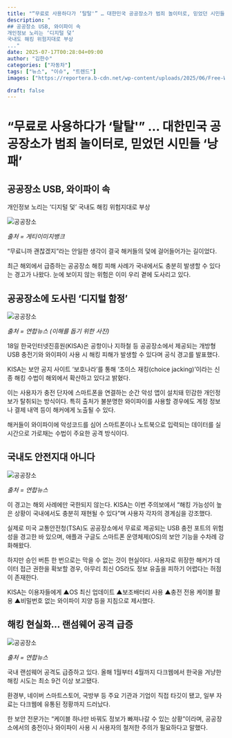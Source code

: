 ```yaml
---
title: "“무료로 사용하다가 ‘탈탈'” … 대한민국 공공장소가 범죄 놀이터로, 믿었던 시민들 ‘낭패’"
description: "
## 공공장소 USB, 와이파이 속
개인정보 노리는 ‘디지털 덫’
국내도 해킹 위험지대로 부상
..."
date: 2025-07-17T00:28:04+09:00
author: "김한수"
categories: ["자동차"]
tags: ["뉴스", "이슈", "트렌드"]
images: ["https://reportera.b-cdn.net/wp-content/uploads/2025/06/Free-Wi-Fi-Hacking-1-1024x576.jpg"]

draft: false
---
```


# “무료로 사용하다가 ‘탈탈'” … 대한민국 공공장소가 범죄 놀이터로, 믿었던 시민들 ‘낭패’


## 공공장소 USB, 와이파이 속
개인정보 노리는 ‘디지털 덫’
국내도 해킹 위험지대로 부상


![공공장소](https://reportera.b-cdn.net/wp-content/uploads/2025/06/Free-Wi-Fi-Hacking-1-1024x576.jpg)

*출처 = 게티이미지뱅크*

“무료니까 괜찮겠지”라는 안일한 생각이 결국 해커들의 덫에 걸어들어가는 길이었다.

최근 해외에서 급증하는 공공장소 해킹 피해 사례가 국내에서도 충분히 발생할 수 있다는 경고가 나왔다. 눈에 보이지 않는 위험은 이미 우리 곁에 도사리고 있다.


## 공공장소에 도사린 ‘디지털 함정’


![공공장소](https://reportera.b-cdn.net/wp-content/uploads/2025/06/와이파이-1024x695.jpg)

*출처 = 연합뉴스 (이해를 돕기 위한 사진)*

18일 한국인터넷진흥원(KISA)은 공항이나 지하철 등 공공장소에서 제공되는 개방형 USB 충전기와 와이파이 사용 시 해킹 피해가 발생할 수 있다며 공식 경고를 발표했다.

KISA는 보안 공지 사이트 ‘보호나라’를 통해 ‘초이스 재킹(choice jacking)’이라는 신종 해킹 수법이 해외에서 확산하고 있다고 밝혔다.

이는 사용자가 충전 단자에 스마트폰을 연결하는 순간 악성 앱이 설치돼 민감한 개인정보가 탈취되는 방식이다. 특히 출처가 불분명한 와이파이를 사용할 경우에도 계정 정보나 결제 내역 등이 해커에게 노출될 수 있다.

해커들이 와이파이에 악성코드를 심어 스마트폰이나 노트북으로 입력되는 데이터를 실시간으로 가로채는 수법이 주요한 공격 방식이다.


## 국내도 안전지대 아니다


![공공장소](https://reportera.b-cdn.net/wp-content/uploads/2025/06/USB-충전-1024x701.jpg)

*출처 = 연합뉴스*

이 경고는 해외 사례에만 국한되지 않는다. KISA는 이번 주의보에서 “해킹 가능성이 높은 상황이 국내에서도 충분히 재현될 수 있다”며 사용자 각자의 경계심을 강조했다.

실제로 미국 교통안전청(TSA)도 공공장소에서 무료로 제공되는 USB 충전 포트의 위험성을 경고한 바 있으며, 애플과 구글도 스마트폰 운영체제(OS)의 보안 기능을 수차례 강화해왔다.

하지만 승인 버튼 한 번으로는 막을 수 없는 것이 현실이다. 사용자로 위장한 해커가 데이터 접근 권한을 확보할 경우, 아무리 최신 OS라도 정보 유출을 피하기 어렵다는 허점이 존재한다.

KISA는 이용자들에게 ▲OS 최신 업데이트 ▲보조배터리 사용 ▲충전 전용 케이블 활용 ▲비밀번호 없는 와이파이 지양 등을 지침으로 제시했다.


## 해킹 현실화… 랜섬웨어 공격 급증


![공공장소](https://reportera.b-cdn.net/wp-content/uploads/2025/06/해킹-1024x536.jpg)

*출처 = 연합뉴스*

국내 랜섬웨어 공격도 급증하고 있다. 올해 1월부터 4월까지 다크웹에서 한국을 겨냥한 해킹 시도는 최소 9건 이상 보고됐다.

환경부, 네이버 스마트스토어, 국방부 등 주요 기관과 기업이 직접 타깃이 됐고, 일부 자료는 다크웹에 유통된 정황까지 드러났다.

한 보안 전문가는 “케이블 하나만 바꿔도 정보가 빠져나갈 수 있는 상황”이라며, 공공장소에서의 충전이나 와이파이 사용 시 사용자의 철저한 주의가 필요하다고 말했다.

